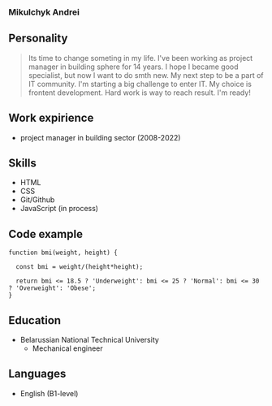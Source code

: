 ### Mikulchyk Andrei

## Personality
> Its time to change someting in my life. 
> I've been working as project manager in building sphere for 14 years. I hope I became good specialist, but now I want to do smth new. My next step to be a part of IT community. I'm starting a big challenge to enter IT. My choice is frontent development. Hard work is way to reach result. I'm ready!

## Work expirience
- project manager in building sector (2008-2022)

## Skills
* HTML
* CSS
* Git/Github
* JavaScript (in process)


## Code example
```
function bmi(weight, height) {

  const bmi = weight/(height*height);
  
  return bmi <= 18.5 ? 'Underweight': bmi <= 25 ? 'Normal': bmi <= 30 ? 'Overweight': 'Obese';
}
```
## Education
* Belarussian National Technical University
    * Mechanical engineer
    
##   Languages 
* English (B1-level)
